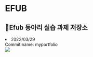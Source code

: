 # EFUB
## 👦Efub 동아리 실습 과제 저장소
<p style="align: center">
<li>2022/03/29<br> Commit name: myportfolio</li>
  <img src="https://user-images.githubusercontent.com/80975932/160634792-b2bcfa2a-ec97-431d-9f96-1859604cdf91.PNG" width: 20px, height: 20px>
</p>
